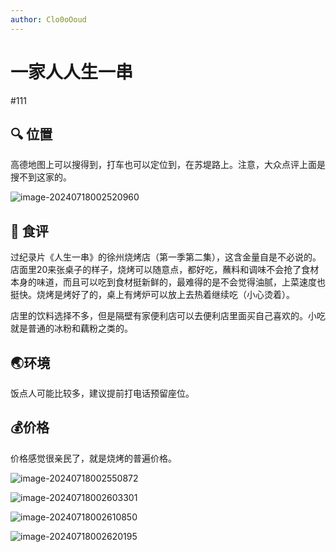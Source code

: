 ```yaml
---
author: Clo0oOoud
---
```


# 一家人人生一串

#111

## :mag: 位置

高德地图上可以搜得到，打车也可以定位到，在苏堤路上。注意，大众点评上面是搜不到这家的。

![image-20240718002520960](https://s2.loli.net/2024/07/18/ndpaLUjfIRKmtzh.png)

## 🌰 食评

过纪录片《人生一串》的徐州烧烤店（第一季第二集），这含金量自是不必说的。店面里20来张桌子的样子，烧烤可以随意点，都好吃，蘸料和调味不会抢了食材本身的味道，而且可以吃到食材挺新鲜的，最难得的是不会觉得油腻，上菜速度也挺快。烧烤是烤好了的，桌上有烤炉可以放上去热着继续吃（小心烫着）。

店里的饮料选择不多，但是隔壁有家便利店可以去便利店里面买自己喜欢的。小吃就是普通的冰粉和藕粉之类的。

## :earth_asia:环境

饭点人可能比较多，建议提前打电话预留座位。

## :moneybag:价格

价格感觉很亲民了，就是烧烤的普遍价格。

![image-20240718002550872](https://s2.loli.net/2024/07/18/xYqwArECyBP4Fd9.png)

![image-20240718002603301](https://s2.loli.net/2024/07/18/E5dNPrRTiHJbaV1.png)

![image-20240718002610850](https://s2.loli.net/2024/07/18/tRzCgDZSQsPq95Y.png)

![image-20240718002620195](https://s2.loli.net/2024/07/18/nGJHiMf56VkWd4R.png)
